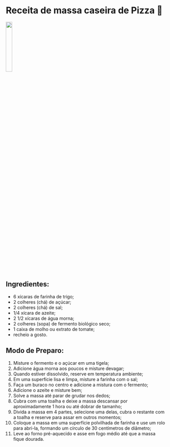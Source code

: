 <h1>Receita de massa caseira de Pizza 🍕</h1>
<img src="https://images.pexels.com/photos/2147491/pexels-photo-2147491.jpeg?auto=compress&cs=tinysrgb&dpr=2&h=650&w=940" width="20%"/>
<h2>Ingredientes:</h2>
<ul>
    <li> 6 xícaras de farinha de trigo;
    <li> 2 colheres (chá) de açúcar;
    <li> 2 colheres (chá) de sal;
    <li> 1/4 xícara de azeite;
    <li> 2 1/2 xícaras de água morna;
    <li> 2 colheres (sopa) de fermento biológico seco;
    <li>1 caixa de molho ou extrato de tomate;
    <li> recheio a gosto.
</ul>

<h2>Modo de Preparo:</h2>
<ol>
    <li> Misture o fermento e o açúcar em uma tigela;
    <li> Adicione água morna aos poucos e misture devagar;
    <li> Quando estiver dissolvido, reserve em temperatura ambiente;
    <li> Em uma superfície lisa e limpa, misture a farinha com o sal;
    <li> Faça um buraco no centro e adicione a mistura com o fermento;
    <li> Adicione o azeite e misture bem;
    <li> Solve a massa até parar de grudar nos dedos;
    <li> Cubra com uma toalha e deixe a massa descansar por aproximadamente 1 hora ou até dobrar de tamanho;
    <li> Divida a massa em 4 partes, selecione uma delas, cubra o restante com a toalha e reserve para assar em outros momentos;
    <li> Coloque a massa em uma superfície polvilhada de farinha e use um rolo para abri-la, formando um círculo de 30 centímetros de diâmetro;
    <li> Leve ao forno pré-aquecido e asse em fogo médio até que a massa fique dourada.
</ol>






